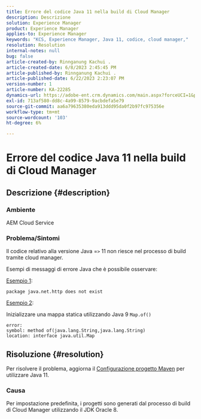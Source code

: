 ```yaml
---
title: Errore del codice Java 11 nella build di Cloud Manager
description: Descrizione
solution: Experience Manager
product: Experience Manager
applies-to: Experience Manager
keywords: "KCS, Experience Manager, Java 11, codice, cloud manager,"
resolution: Resolution
internal-notes: null
bug: false
article-created-by: Rinnganung Kachui .
article-created-date: 6/8/2023 2:45:45 PM
article-published-by: Rinnganung Kachui .
article-published-date: 6/22/2023 2:23:07 PM
version-number: 1
article-number: KA-22285
dynamics-url: https://adobe-ent.crm.dynamics.com/main.aspx?forceUCI=1&pagetype=entityrecord&etn=knowledgearticle&id=6f0f6424-0b06-ee11-8f6e-6045bd006793
exl-id: 713af580-dd8c-4a99-8579-9acbdefa5e79
source-git-commit: aa6a79635380eda913ddd95da0f2b97fc975356e
workflow-type: tm+mt
source-wordcount: '103'
ht-degree: 6%

---
```


# Errore del codice Java 11 nella build di Cloud Manager

## Descrizione {#description}


### <b>Ambiente</b>

AEM Cloud Service

### <b>Problema/Sintomi</b>

Il codice relativo alla versione Java =`>`  11 non riesce nel processo di build tramite cloud manager.

Esempi di messaggi di errore Java che è possibile osservare:

<u>Esempio 1</u>:


```
package java.net.http does not exist
```


<u>Esempio 2</u>:

Inizializzare una mappa statica utilizzando Java 9 `Map.of()`


```
error:
symbol: method of(java.lang.String,java.lang.String)
location: interface java.util.Map
```



## Risoluzione {#resolution}


Per risolvere il problema, aggiorna il [Configurazione progetto Maven](https://experienceleague.adobe.com/docs/experience-manager-cloud-manager/content/getting-started/project-creation/build-environment.html#maven-toolchains) per utilizzare Java 11.

### <b>Causa</b>

Per impostazione predefinita, i progetti sono generati dal processo di build di Cloud Manager utilizzando il JDK Oracle 8.
